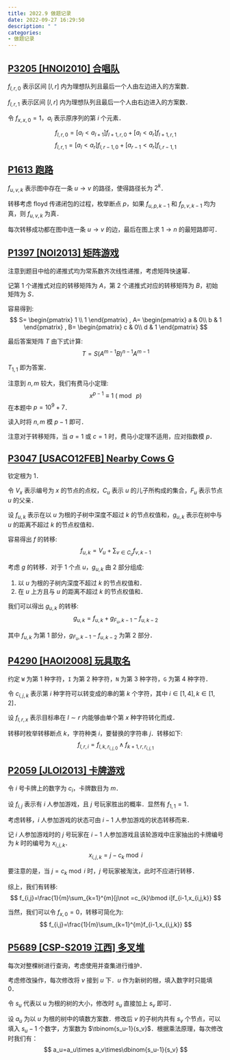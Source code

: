 ```yaml
---
title: 2022.9 做题记录
date: 2022-09-27 16:29:50
description: " "
categories:
- 做题记录
---
```

## [P3205 [HNOI2010] 合唱队](https://www.luogu.com.cn/problem/P3205)
$f_{l,r,0}$ 表示区间 $[l,r]$ 内为理想队列且最后一个人由左边进入的方案数．

$f_{l,r,1}$ 表示区间 $[l,r]$ 内为理想队列且最后一个人由右边进入的方案数．

令 $f_{x,x,0}=1$，$a_i$ 表示原序列的第 $i$ 个元素．

$$f_{l,r,0}=[a_l<a_{l+1}]f_{l+1,r,0}+[a_l<a_{r}]f_{l+1,r,1}$$
$$f_{l,r,1}=[a_l<a_r]f_{l,r-1,0}+[a_{r-1}<a_r]f_{l,r-1,1} $$

## [P1613 跑路](https://www.luogu.com.cn/problem/P1613)
$f_{u,v,k}$ 表示图中存在一条 $u\rightarrow v$ 的路径，使得路径长为 $2^k$．

转移考虑 floyd 传递闭包的过程，枚举断点 $p$，如果 $f_{u,p,k-1}$ 和 $f_{p,v,k-1}$ 均为真，则 $f_{u,v,k}$ 为真．

每次转移成功都在图中连一条 $u\rightarrow v$ 的边，最后在图上求 $1\rightarrow n$ 的最短路即可．

## [P1397 [NOI2013] 矩阵游戏](https://www.luogu.com.cn/problem/P1397)
注意到题目中给的递推式均为常系数齐次线性递推，考虑矩阵快速幂．

记第 $1$ 个递推式对应的转移矩阵为 $A$，第 $2$ 个递推式对应的转移矩阵为 $B$，初始矩阵为 $S$．

容易得到:
$$
S=
\begin{pmatrix}
  1 \\
  1
\end{pmatrix}
,
A=
\begin{pmatrix}
  a & 0\\
  b & 1
\end{pmatrix}
,
B=
\begin{pmatrix}
  c & 0\\
  d & 1
\end{pmatrix}
$$

最后答案矩阵 $T$ 由下式计算:
$$
T=S(A^{m-1}B)^{n-1}A^{m-1}
$$

$T_{1,1}$ 即为答案．

注意到 $n,m$ 较大，我们有费马小定理:
$$
x^{p-1}\equiv 1\ (\bmod\ p)
$$
在本题中 $p=10^9+7$．

读入时将 $n,m$ 模 $p-1$ 即可．

注意对于转移矩阵，当 $a=1$ 或 $c=1$ 时，费马小定理不适用，应对指数模 $p$．

## [P3047 [USACO12FEB] Nearby Cows G](https://www.luogu.com.cn/problem/P3047)
钦定根为 $1$．

令 $V_x$ 表示编号为 $x$ 的节点的点权，$C_u$ 表示 $u$ 的儿子所构成的集合，$F_u$ 表示节点 $u$ 的父亲．

设 $f_{u,k}$ 表示在以 $u$ 为根的子树中深度不超过 $k$ 的节点权值和，$g_{u,k}$ 表示在树中与 $u$ 的距离不超过 $k$ 的节点权值和．

容易得出 $f$ 的转移:
$$
f_{u,k}=V_u+\sum_{v\in C_u}f_{v,k-1}
$$

考虑 $g$ 的转移．对于 $1$ 个点 $u$，$g_{u,k}$ 由 $2$ 部分组成:
1. 以 $u$ 为根的子树内深度不超过 $k$ 的节点权值和．
2. 在 $u$ 上方且与 $u$ 的距离不超过 $k$ 的节点权值和．

我们可以得出 $g_{u,k}$ 的转移:
$$
g_{u,k}=f_{u,k}+g_{F_u,k-1}-f_{u,k-2}
$$

其中 $f_{u,k}$ 为第 $1$ 部分，$g_{F_u,k-1}-f_{u,k-2}$ 为第 $2$ 部分．

## [P4290 [HAOI2008] 玩具取名](https://www.luogu.com.cn/problem/P4290)
约定 $\texttt{W}$ 为第 $1$ 种字符，$\texttt{I}$ 为第 $2$ 种字符，$\texttt{N}$ 为第 $3$ 种字符，$\texttt{G}$ 为第 $4$ 种字符．

令 $c_{i,j,k}$ 表示第 $i$ 种字符可以转变成的串的第 $k$ 个字符，其中 $i\in[1,4],k\in[1,2]$．

设 $f_{l,r,x}$ 表示目标串在 $l\sim r$ 内能够由单个第 $x$ 种字符转化而成．

转移时枚举转移断点 $k$，字符种类 $i$，要替换的字符串 $j$．转移如下:
$$
f_{l,r,i}=f_{l,k,r_{i,j,0}}\land f_{k+1,r,r_{i,j,1}}
$$

## [P2059 [JLOI2013] 卡牌游戏](https://www.luogu.com.cn/problem/P2059)
令 $i$ 号卡牌上的数字为 $c_i$，卡牌数目为 $m$．

设 $f_{i,j}$ 表示有 $i$ 人参加游戏，且 $j$ 号玩家胜出的概率．显然有 $f_{1,1}=1$．

考虑转移，$i$ 人参加游戏的状态可由 $i-1$ 人参加游戏的状态转移而来．

记 $i$ 人参加游戏时的 $j$ 号玩家在 $i-1$ 人参加游戏且该轮游戏中庄家抽出的卡牌编号为 $k$ 时的编号为 $x_{i,j,k}$．
$$
x_{i,j,k}=j-c_{k}\bmod i
$$

要注意的是，当 $j=c_{k}\bmod i$ 时，$j$ 号玩家被淘汰，此时不应进行转移．

综上，我们有转移:
$$
f_{i,j}=\frac{1}{m}\sum_{k=1}^{m}[j\not =c_{k}\bmod i]f_{i-1,x_{i,j,k}}
$$

当然，我们可以令 $f_{x,0}=0$，转移可简化为:
$$
f_{i,j}=\frac{1}{m}\sum_{k=1}^{m}f_{i-1,x_{i,j,k}}
$$

## [P5689 [CSP-S2019 江西] 多叉堆](https://www.luogu.com.cn/problem/P5689)
每次对整棵树进行查询，考虑使用并查集进行维护．

考虑修改操作，每次修改将 $v$ 接到 $u$ 下．$u$ 作为新树的根，填入数字时只能填 $0$．

令 $s_u$ 代表以 u 为根的树的大小，修改时 $s_u$ 直接加上 $s_v$ 即可．

设 $a_u$ 为以 $u$ 为根的树中的填数方案数．修改后 $v$ 的子树内共有 $s_v$ 个节点，可以填入 $s_u-1$ 个数字，方案数为 $\tbinom{s_u-1}{s_v}$．根据乘法原理，每次修改时我们有：
$$
a_u=a_u\times a_v\times\dbinom{s_u-1}{s_v}
$$
